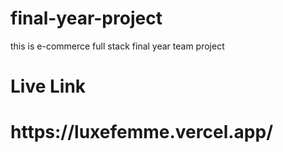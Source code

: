 # final-year-project    
this is e-commerce full stack final year   team  project   
<h1>Live Link</h1>  
<h1>https://luxefemme.vercel.app/</h1>  
 
